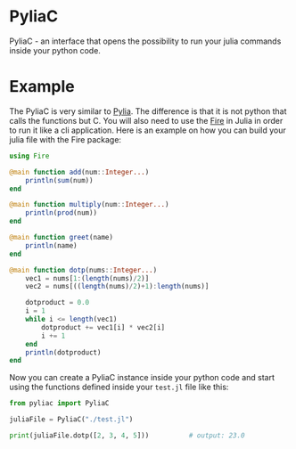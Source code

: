 # PyliaC
PyliaC - an interface that opens the possibility to run your julia commands inside your python code.

# Example
The PyliaC is very similar to [Pylia](https://github.com/WoodyXP/Pylia). The difference is that it is not python that calls the functions but C. You will also need to use the [Fire](https://juliapackages.com/p/fire) in Julia in order to run it like a cli application. Here is an example on how you can build your julia file with the Fire package:
```julia
using Fire

@main function add(num::Integer...)
    println(sum(num))
end

@main function multiply(num::Integer...)
    println(prod(num))
end

@main function greet(name)
    println(name)
end

@main function dotp(nums::Integer...)
    vec1 = nums[1:(length(nums)/2)]
    vec2 = nums[((length(nums)/2)+1):length(nums)]

    dotproduct = 0.0
    i = 1
    while i <= length(vec1)
        dotproduct += vec1[i] * vec2[i]
        i += 1
    end
    println(dotproduct)
end
```

Now you can create a PyliaC instance inside your python code and start using the functions defined inside your ```test.jl``` file like this:
```python
from pyliac import PyliaC

juliaFile = PyliaC("./test.jl")

print(juliaFile.dotp([2, 3, 4, 5]))          # output: 23.0
```
